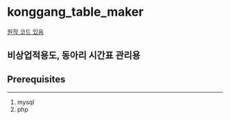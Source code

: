 # konggang_table_maker #
[원작 코드 있음](https://github.com/xuhongxu96/timetable)

##  비상업적용도, 동아리 시간표 관리용 ##
## Prerequisites ##
-------
1. mysql
2. php
